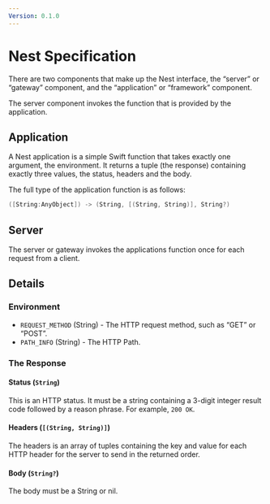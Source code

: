 ```yaml
---
Version: 0.1.0
---
```


# Nest Specification

There are two components that make up the Nest interface, the “server” or “gateway” component, and the “application” or “framework” component.

The server component invokes the function that is provided by the application.

## Application

A Nest application is a simple Swift function that takes exactly one argument, the environment. It returns a tuple (the response) containing exactly three values, the status, headers and the body.

The full type of the application function is as follows:

```swift
([String:AnyObject]) -> (String, [(String, String)], String?)
```

## Server

The server or gateway invokes the applications function once for each request
from a client.

## Details

### Environment

- `REQUEST_METHOD` (String) - The HTTP request method, such as “GET” or “POST”.
- `PATH_INFO` (String) - The HTTP Path.

### The Response

#### Status (`String`)

This is an HTTP status. It must be a string containing a 3-digit integer result code followed by a reason phrase. For example, `200 OK`.

#### Headers (`[(String, String)]`)

The headers is an array of tuples containing the key and value for each HTTP header for the server to send in the returned order.

#### Body (`String?`)

The body must be a String or nil.

